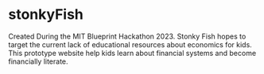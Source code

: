 # stonkyFish
Created During the MIT Blueprint Hackathon 2023.
Stonky Fish hopes to target the current lack of educational resources about economics for kids. This prototype website help kids learn about financial systems and become financially literate.
